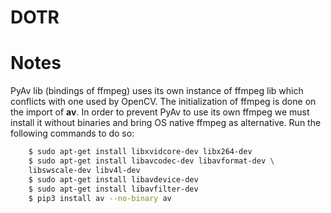 # DOTR

# Notes

PyAv lib (bindings of ffmpeg) uses its own instance of ffmpeg lib which conflicts with one used by OpenCV. The initialization of ffmpeg is done on the import of **av**. In order to prevent PyAv to use its own ffmpeg we must install it without binaries and bring OS native ffmpeg as alternative. Run the following commands to do so:

```bash
    $ sudo apt-get install libxvidcore-dev libx264-dev
    $ sudo apt-get install libavcodec-dev libavformat-dev \
    libswscale-dev libv4l-dev
    $ sudo apt-get install libavdevice-dev
    $ sudo apt-get install libavfilter-dev
    $ pip3 install av --no-binary av
```